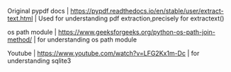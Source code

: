 Original pypdf docs | https://pypdf.readthedocs.io/en/stable/user/extract-text.html | Used for understanding pdf extraction,precisely for extractext()

os path module | https://www.geeksforgeeks.org/python-os-path-join-method/ | for understanding os path module

Youtube 
| https://www.youtube.com/watch?v=LFG2Kx1m-Dc | for understanding sqlite3